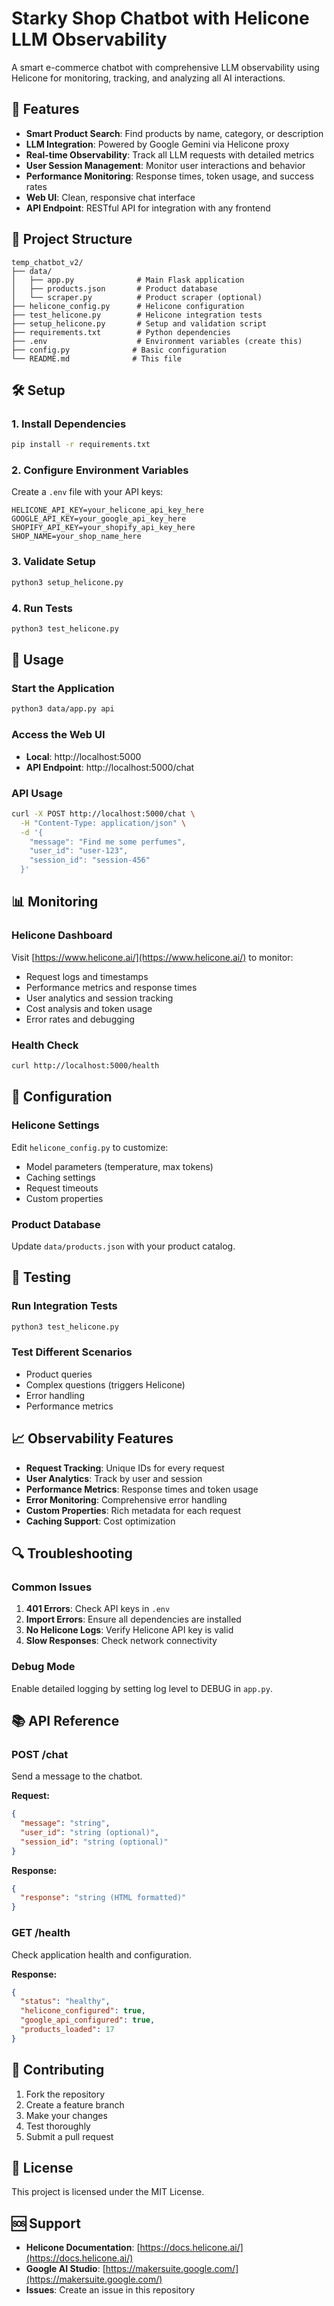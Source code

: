 # Starky Shop Chatbot with Helicone LLM Observability

A smart e-commerce chatbot with comprehensive LLM observability using Helicone for monitoring, tracking, and analyzing all AI interactions.

## 🚀 Features

- **Smart Product Search**: Find products by name, category, or description
- **LLM Integration**: Powered by Google Gemini via Helicone proxy
- **Real-time Observability**: Track all LLM requests with detailed metrics
- **User Session Management**: Monitor user interactions and behavior
- **Performance Monitoring**: Response times, token usage, and success rates
- **Web UI**: Clean, responsive chat interface
- **API Endpoint**: RESTful API for integration with any frontend

## 📁 Project Structure

```
temp_chatbot_v2/
├── data/
│   ├── app.py              # Main Flask application
│   ├── products.json       # Product database
│   └── scraper.py          # Product scraper (optional)
├── helicone_config.py      # Helicone configuration
├── test_helicone.py        # Helicone integration tests
├── setup_helicone.py       # Setup and validation script
├── requirements.txt        # Python dependencies
├── .env                    # Environment variables (create this)
├── config.py              # Basic configuration
└── README.md              # This file
```

## 🛠️ Setup

### 1. Install Dependencies
```bash
pip install -r requirements.txt
```

### 2. Configure Environment Variables
Create a `.env` file with your API keys:
```env
HELICONE_API_KEY=your_helicone_api_key_here
GOOGLE_API_KEY=your_google_api_key_here
SHOPIFY_API_KEY=your_shopify_api_key_here
SHOP_NAME=your_shop_name_here
```

### 3. Validate Setup
```bash
python3 setup_helicone.py
```

### 4. Run Tests
```bash
python3 test_helicone.py
```

## 🚀 Usage

### Start the Application
```bash
python3 data/app.py api
```

### Access the Web UI
- **Local**: http://localhost:5000
- **API Endpoint**: http://localhost:5000/chat

### API Usage
```bash
curl -X POST http://localhost:5000/chat \
  -H "Content-Type: application/json" \
  -d '{
    "message": "Find me some perfumes",
    "user_id": "user-123",
    "session_id": "session-456"
  }'
```

## 📊 Monitoring

### Helicone Dashboard
Visit [https://www.helicone.ai/](https://www.helicone.ai/) to monitor:
- Request logs and timestamps
- Performance metrics and response times
- User analytics and session tracking
- Cost analysis and token usage
- Error rates and debugging

### Health Check
```bash
curl http://localhost:5000/health
```

## 🔧 Configuration

### Helicone Settings
Edit `helicone_config.py` to customize:
- Model parameters (temperature, max tokens)
- Caching settings
- Request timeouts
- Custom properties

### Product Database
Update `data/products.json` with your product catalog.

## 🧪 Testing

### Run Integration Tests
```bash
python3 test_helicone.py
```

### Test Different Scenarios
- Product queries
- Complex questions (triggers Helicone)
- Error handling
- Performance metrics

## 📈 Observability Features

- **Request Tracking**: Unique IDs for every request
- **User Analytics**: Track by user and session
- **Performance Metrics**: Response times and token usage
- **Error Monitoring**: Comprehensive error handling
- **Custom Properties**: Rich metadata for each request
- **Caching Support**: Cost optimization

## 🔍 Troubleshooting

### Common Issues
1. **401 Errors**: Check API keys in `.env`
2. **Import Errors**: Ensure all dependencies are installed
3. **No Helicone Logs**: Verify Helicone API key is valid
4. **Slow Responses**: Check network connectivity

### Debug Mode
Enable detailed logging by setting log level to DEBUG in `app.py`.

## 📚 API Reference

### POST /chat
Send a message to the chatbot.

**Request:**
```json
{
  "message": "string",
  "user_id": "string (optional)",
  "session_id": "string (optional)"
}
```

**Response:**
```json
{
  "response": "string (HTML formatted)"
}
```

### GET /health
Check application health and configuration.

**Response:**
```json
{
  "status": "healthy",
  "helicone_configured": true,
  "google_api_configured": true,
  "products_loaded": 17
}
```

## 🤝 Contributing

1. Fork the repository
2. Create a feature branch
3. Make your changes
4. Test thoroughly
5. Submit a pull request

## 📄 License

This project is licensed under the MIT License.

## 🆘 Support

- **Helicone Documentation**: [https://docs.helicone.ai/](https://docs.helicone.ai/)
- **Google AI Studio**: [https://makersuite.google.com/](https://makersuite.google.com/)
- **Issues**: Create an issue in this repository 